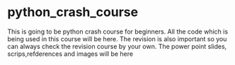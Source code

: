 # python_crash_course
This is going to be python crash course for beginners. All the code which is being used in this course will be here. The revision is also important so you can always check the revision course by your own. The power point slides, scrips,refderences and images will be here
